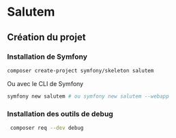 # Salutem

## Création du projet

### Installation de Symfony

```bash
composer create-project symfony/skeleton salutem
```

Ou avec le CLI de Symfony

```bash
symfony new salutem # ou symfony new salutem --webapp
```

### Installation des outils de debug

```bash
 composer req --dev debug
```